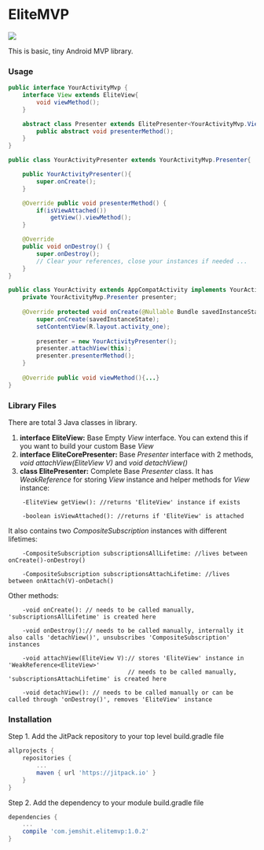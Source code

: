 # EliteMVP

[![](https://jitpack.io/v/com.jemshit/elitemvp.svg)](https://jitpack.io/#com.jemshit/elitemvp)

This is basic, tiny Android MVP library.

### Usage

```java
public interface YourActivityMvp {
    interface View extends EliteView{
        void viewMethod();
    }

    abstract class Presenter extends ElitePresenter<YourActivityMvp.View> {
        public abstract void presenterMethod();
    }
}
```

```java
public class YourActivityPresenter extends YourActivityMvp.Presenter{

    public YourActivityPresenter(){
        super.onCreate();   
    }

    @Override public void presenterMethod() {
        if(isViewAttached())    
            getView().viewMethod();
    }

    @Override
    public void onDestroy() {
        super.onDestroy();
        // Clear your references, close your instances if needed ...
    }
}
```

```java
public class YourActivity extends AppCompatActivity implements YourActivityMvp.View { {
    private YourActivityMvp.Presenter presenter;
    
    @Override protected void onCreate(@Nullable Bundle savedInstanceState) {
        super.onCreate(savedInstanceState);
        setContentView(R.layout.activity_one);
       
        presenter = new YourActivityPresenter();
        presenter.attachView(this);
        presenter.presenterMethod();
    }
    
    @Override public void viewMethod(){...}
}
```


### Library Files
There are total 3 Java classes in library.

1. **interface EliteView:** Base Empty *View* interface. You can extend this if you want to build your custom Base *View*
2. **interface EliteCorePresenter:** Base *Presenter* interface with 2 methods, *void attachView(EliteView V)* and *void detachView()*
3. **class ElitePresenter:** Complete Base *Presenter* class. It has *WeakReference<EliteView>* for storing *View* instance and helper methods for *View* instance: 
```
    -EliteView getView(): //returns 'EliteView' instance if exists

    -boolean isViewAttached(): //returns if 'EliteView' is attached
```

It also contains two *CompositeSubscription* instances with different lifetimes:
```
    -CompositeSubscription subscriptionsAllLifetime: //lives between onCreate()-onDestroy()
    
    -CompositeSubscription subscriptionsAttachLifetime: //lives between onAttach(V)-onDetach()
```

Other methods:
```
    -void onCreate(): // needs to be called manually, 'subscriptionsAllLifetime' is created here
    
    -void onDestroy():// needs to be called manually, internally it also calls 'detachView()', unsubscribes 'CompositeSubscription' instances
    
    -void attachView(EliteView V):// stores 'EliteView' instance in 'WeakReference<EliteView>'
                                  // needs to be called manually, 'subscriptionsAttachLifetime' is created here
    
    -void detachView(): // needs to be called manually or can be called through 'onDestroy()', removes 'EliteView' instance
```

### Installation

Step 1. Add the JitPack repository to your top level build.gradle file
```groovy
allprojects {
    repositories {
        ...
        maven { url 'https://jitpack.io' }
    }
}
```
Step 2. Add the dependency to your module build.gradle file
```groovy
dependencies {
    ...
    compile 'com.jemshit.elitemvp:1.0.2'
}
```
